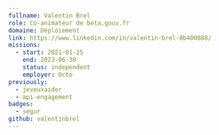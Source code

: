 ```yaml
---
fullname: Valentin Brel
role: Co-animateur de beta.gouv.fr
domaine: Déploiement
link: https://www.linkedin.com/in/valentin-brel-8b400888/
missions:
  - start: 2021-01-25
    end: 2023-06-30
    status: independent
    employer: Octo
previously:
  - jeveuxaider
  - api-engagement
badges:
  - segur
github: valentinbrel
---
```


